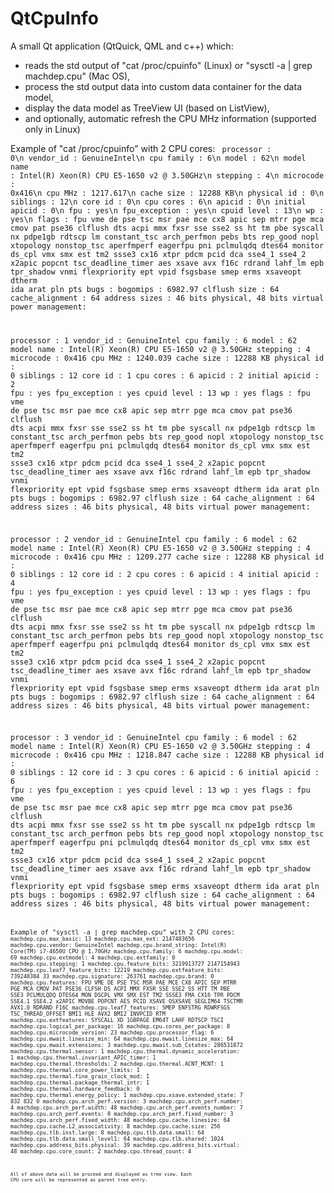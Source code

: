 # QtCpuInfo

A small Qt application (QtQuick, QML and c++) which:
- reads the std output of "cat /proc/cpuinfo" (Linux) or "sysctl -a | grep machdep.cpu" (Mac OS),
- process the std output data into custom data container for the data model,
- display the data model as TreeView UI (based on ListView),
- and optionally, automatic refresh the CPU MHz information (supported only in Linux)

Example of "cat /proc/cpuinfo" with 2 CPU cores:
<code>
processor	: 0\n
vendor_id	: GenuineIntel\n
cpu family	: 6\n
model		: 62\n
model name	: Intel(R) Xeon(R) CPU E5-1650 v2 @ 3.50GHz\n
stepping	: 4\n
microcode	: 0x416\n
cpu MHz		: 1217.617\n
cache size	: 12288 KB\n
physical id	: 0\n
siblings	: 12\n
core id		: 0\n
cpu cores	: 6\n
apicid		: 0\n
initial apicid	: 0\n
fpu		: yes\n
fpu_exception	: yes\n
cpuid level	: 13\n
wp		: yes\n
flags		: fpu vme de pse tsc msr pae mce cx8 apic sep mtrr pge mca cmov pat pse36 clflush dts acpi mmx fxsr sse sse2 ss ht tm pbe syscall nx pdpe1gb rdtscp lm constant_tsc arch_perfmon pebs bts rep_good nopl xtopology nonstop_tsc aperfmperf eagerfpu pni pclmulqdq dtes64 monitor ds_cpl vmx smx est tm2 ssse3 cx16 xtpr pdcm pcid dca sse4_1 sse4_2 x2apic popcnt tsc_deadline_timer aes xsave avx f16c rdrand lahf_lm epb tpr_shadow vnmi flexpriority ept vpid fsgsbase smep erms xsaveopt dtherm ida arat pln pts
bugs		:
bogomips	: 6982.97
clflush size	: 64
cache_alignment	: 64
address sizes	: 46 bits physical, 48 bits virtual
power management:

processor	: 1
vendor_id	: GenuineIntel
cpu family	: 6
model		: 62
model name	: Intel(R) Xeon(R) CPU E5-1650 v2 @ 3.50GHz
stepping	: 4
microcode	: 0x416
cpu MHz		: 1240.039
cache size	: 12288 KB
physical id	: 0
siblings	: 12
core id		: 1
cpu cores	: 6
apicid		: 2
initial apicid	: 2
fpu		: yes
fpu_exception	: yes
cpuid level	: 13
wp		: yes
flags		: fpu vme de pse tsc msr pae mce cx8 apic sep mtrr pge mca cmov pat pse36 clflush dts acpi mmx fxsr sse sse2 ss ht tm pbe syscall nx pdpe1gb rdtscp lm constant_tsc arch_perfmon pebs bts rep_good nopl xtopology nonstop_tsc aperfmperf eagerfpu pni pclmulqdq dtes64 monitor ds_cpl vmx smx est tm2 ssse3 cx16 xtpr pdcm pcid dca sse4_1 sse4_2 x2apic popcnt tsc_deadline_timer aes xsave avx f16c rdrand lahf_lm epb tpr_shadow vnmi flexpriority ept vpid fsgsbase smep erms xsaveopt dtherm ida arat pln pts
bugs		:
bogomips	: 6982.97
clflush size	: 64
cache_alignment	: 64
address sizes	: 46 bits physical, 48 bits virtual
power management:

processor	: 2
vendor_id	: GenuineIntel
cpu family	: 6
model		: 62
model name	: Intel(R) Xeon(R) CPU E5-1650 v2 @ 3.50GHz
stepping	: 4
microcode	: 0x416
cpu MHz		: 1209.277
cache size	: 12288 KB
physical id	: 0
siblings	: 12
core id		: 2
cpu cores	: 6
apicid		: 4
initial apicid	: 4
fpu		: yes
fpu_exception	: yes
cpuid level	: 13
wp		: yes
flags		: fpu vme de pse tsc msr pae mce cx8 apic sep mtrr pge mca cmov pat pse36 clflush dts acpi mmx fxsr sse sse2 ss ht tm pbe syscall nx pdpe1gb rdtscp lm constant_tsc arch_perfmon pebs bts rep_good nopl xtopology nonstop_tsc aperfmperf eagerfpu pni pclmulqdq dtes64 monitor ds_cpl vmx smx est tm2 ssse3 cx16 xtpr pdcm pcid dca sse4_1 sse4_2 x2apic popcnt tsc_deadline_timer aes xsave avx f16c rdrand lahf_lm epb tpr_shadow vnmi flexpriority ept vpid fsgsbase smep erms xsaveopt dtherm ida arat pln pts
bugs		:
bogomips	: 6982.97
clflush size	: 64
cache_alignment	: 64
address sizes	: 46 bits physical, 48 bits virtual
power management:

processor	: 3
vendor_id	: GenuineIntel
cpu family	: 6
model		: 62
model name	: Intel(R) Xeon(R) CPU E5-1650 v2 @ 3.50GHz
stepping	: 4
microcode	: 0x416
cpu MHz		: 1218.847
cache size	: 12288 KB
physical id	: 0
siblings	: 12
core id		: 3
cpu cores	: 6
apicid		: 6
initial apicid	: 6
fpu		: yes
fpu_exception	: yes
cpuid level	: 13
wp		: yes
flags		: fpu vme de pse tsc msr pae mce cx8 apic sep mtrr pge mca cmov pat pse36 clflush dts acpi mmx fxsr sse sse2 ss ht tm pbe syscall nx pdpe1gb rdtscp lm constant_tsc arch_perfmon pebs bts rep_good nopl xtopology nonstop_tsc aperfmperf eagerfpu pni pclmulqdq dtes64 monitor ds_cpl vmx smx est tm2 ssse3 cx16 xtpr pdcm pcid dca sse4_1 sse4_2 x2apic popcnt tsc_deadline_timer aes xsave avx f16c rdrand lahf_lm epb tpr_shadow vnmi flexpriority ept vpid fsgsbase smep erms xsaveopt dtherm ida arat pln pts
bugs		:
bogomips	: 6982.97
clflush size	: 64
cache_alignment	: 64
address sizes	: 46 bits physical, 48 bits virtual
power management:
<code>

Example of "sysctl -a | grep machdep.cpu" with 2 CPU cores:
<code>
machdep.cpu.max_basic: 13
machdep.cpu.max_ext: 2147483656
machdep.cpu.vendor: GenuineIntel
machdep.cpu.brand_string: Intel(R) Core(TM) i7-4650U CPU @ 1.70GHz
machdep.cpu.family: 6
machdep.cpu.model: 69
machdep.cpu.extmodel: 4
machdep.cpu.extfamily: 0
machdep.cpu.stepping: 1
machdep.cpu.feature_bits: 3219913727 2147154943
machdep.cpu.leaf7_feature_bits: 12219
machdep.cpu.extfeature_bits: 739248384 33
machdep.cpu.signature: 263761
machdep.cpu.brand: 0
machdep.cpu.features: FPU VME DE PSE TSC MSR PAE MCE CX8 APIC SEP MTRR PGE MCA CMOV PAT PSE36 CLFSH DS ACPI MMX FXSR SSE SSE2 SS HTT TM PBE SSE3 PCLMULQDQ DTES64 MON DSCPL VMX SMX EST TM2 SSSE3 FMA CX16 TPR PDCM SSE4.1 SSE4.2 x2APIC MOVBE POPCNT AES PCID XSAVE OSXSAVE SEGLIM64 TSCTMR AVX1.0 RDRAND F16C
machdep.cpu.leaf7_features: SMEP ENFSTRG RDWRFSGS TSC_THREAD_OFFSET BMI1 HLE AVX2 BMI2 INVPCID RTM
machdep.cpu.extfeatures: SYSCALL XD 1GBPAGE EM64T LAHF RDTSCP TSCI
machdep.cpu.logical_per_package: 16
machdep.cpu.cores_per_package: 8
machdep.cpu.microcode_version: 23
machdep.cpu.processor_flag: 6
machdep.cpu.mwait.linesize_min: 64
machdep.cpu.mwait.linesize_max: 64
machdep.cpu.mwait.extensions: 3
machdep.cpu.mwait.sub_Cstates: 286531872
machdep.cpu.thermal.sensor: 1
machdep.cpu.thermal.dynamic_acceleration: 1
machdep.cpu.thermal.invariant_APIC_timer: 1
machdep.cpu.thermal.thresholds: 2
machdep.cpu.thermal.ACNT_MCNT: 1
machdep.cpu.thermal.core_power_limits: 1
machdep.cpu.thermal.fine_grain_clock_mod: 1
machdep.cpu.thermal.package_thermal_intr: 1
machdep.cpu.thermal.hardware_feedback: 0
machdep.cpu.thermal.energy_policy: 1
machdep.cpu.xsave.extended_state: 7 832 832 0
machdep.cpu.arch_perf.version: 3
machdep.cpu.arch_perf.number: 4
machdep.cpu.arch_perf.width: 48
machdep.cpu.arch_perf.events_number: 7
machdep.cpu.arch_perf.events: 0
machdep.cpu.arch_perf.fixed_number: 3
machdep.cpu.arch_perf.fixed_width: 48
machdep.cpu.cache.linesize: 64
machdep.cpu.cache.L2_associativity: 8
machdep.cpu.cache.size: 256
machdep.cpu.tlb.inst.large: 8
machdep.cpu.tlb.data.small: 64
machdep.cpu.tlb.data.small_level1: 64
machdep.cpu.tlb.shared: 1024
machdep.cpu.address_bits.physical: 39
machdep.cpu.address_bits.virtual: 48
machdep.cpu.core_count: 2
machdep.cpu.thread_count: 4
<code>

All of above data will be proceed and displayed as tree view. Each CPU core will be represented as parent tree entry.
